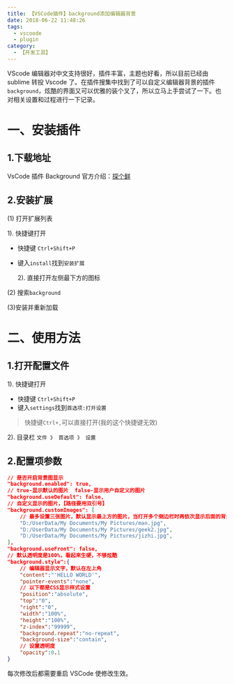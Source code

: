 ```yaml
---
title: 【VSCode插件】background添加编辑器背景
date: 2018-06-22 11:48:26
tags:
  - vscoode
  - plugin
category:
  - 【开发工具】
---
```


VScode 编辑器对中文支持很好，插件丰富，主题也好看，所以目前已经由 sublime 转投 Vscode 了。在插件搜集中找到了可以自定义编辑器背景的插件`background`，炫酷的界面又可以优雅的装个叉了，所以立马上手尝试了一下。也对相关设置和过程进行一下记录。

<!--more-->

# 一、安装插件

## 1.下载地址

VsCode 插件 Background 官方介绍：[探个鲜](!https://marketplace.visualstudio.com/items?itemName=shalldie.background)

## 2.安装扩展

(1) 打开扩展列表

1). 快捷键打开

- 快捷键 `Ctrl+Shift+P`
- 键入`install`找到`安装扩展`

  2). 直接打开左侧最下方的图标

(2) 搜索`background`

(3)安装并重新加载

# 二、使用方法

## 1.打开配置文件

1). 快捷键打开

- 快捷键 `Ctrl+Shift+P`
- 键入`settings`找到`首选项:打开设置`

> 快捷键`Ctrl+,`可以直接打开(我的这个快捷键无效)

2). 目录栏 `文件 》 首选项 》 设置`

## 2.配置项参数

```json
// 是否开启背景图显示
"background.enabled": true,
// true-显示默认的图片  false-显示用户自定义的图片
"background.useDefault": false,
// 自定义显示的图片，【路径要用双引号】
"background.customImages": [
    // 最多设置三张图片，默认显示最上方的图片，当打开多个侧边栏时再依次显示后面的背景图片
    "D:/UserData/My Documents/My Pictures/man.jpg",
    "D:/UserData/My Documents/My Pictures/geek2.jpg",
    "D:/UserData/My Documents/My Pictures/jizhi.jpg",
],
"background.useFront": false,
// 默认透明度是100%，看起来生硬，不够炫酷
"background.style":{
    // 编辑器显示文字，默认在左上角
    "content":"'HELLO WORLD'",
    "pointer-events":"none",
    // 以下都是CSS显示样式设置
    "position":"absolute",
    "top":"0",
    "right":"0",
    "width":"100%",
    "height":"100%",
    "z-index":"99999",
    "background.repeat":"no-repeat",
    "background-size":"contain",
    // 设置透明度
    "opacity":0.1
}
```

每次修改后都需要重启 VSCode 使修改生效。
